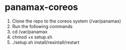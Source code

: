 panamax-coreos
==============

1. Clone the repo to the coreos system (/var/panamax)
2. Run the following commands
3. cd /var/panamax
4. chmod +x setup.sh
5. ./setup.sh install/resintall/restart
